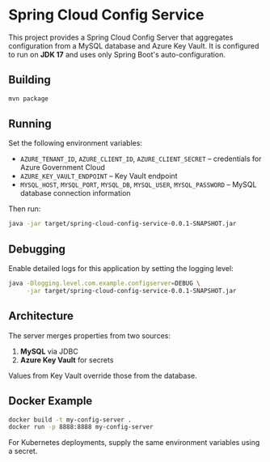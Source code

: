 # Spring Cloud Config Service

This project provides a Spring Cloud Config Server that aggregates configuration from a MySQL database and Azure Key Vault. It is configured to run on **JDK 17** and uses only Spring Boot's auto-configuration.

## Building

```bash
mvn package
```

## Running

Set the following environment variables:

- `AZURE_TENANT_ID`, `AZURE_CLIENT_ID`, `AZURE_CLIENT_SECRET` – credentials for Azure Government Cloud
- `AZURE_KEY_VAULT_ENDPOINT` – Key Vault endpoint
- `MYSQL_HOST`, `MYSQL_PORT`, `MYSQL_DB`, `MYSQL_USER`, `MYSQL_PASSWORD` – MySQL database connection information

Then run:

```bash
java -jar target/spring-cloud-config-service-0.0.1-SNAPSHOT.jar
```


## Debugging

Enable detailed logs for this application by setting the logging level:

```bash
java -Dlogging.level.com.example.configserver=DEBUG \
     -jar target/spring-cloud-config-service-0.0.1-SNAPSHOT.jar
```

## Architecture

The server merges properties from two sources:

1. **MySQL** via JDBC
2. **Azure Key Vault** for secrets

Values from Key Vault override those from the database.

## Docker Example

```bash
docker build -t my-config-server .
docker run -p 8888:8888 my-config-server
```

For Kubernetes deployments, supply the same environment variables using a secret.
